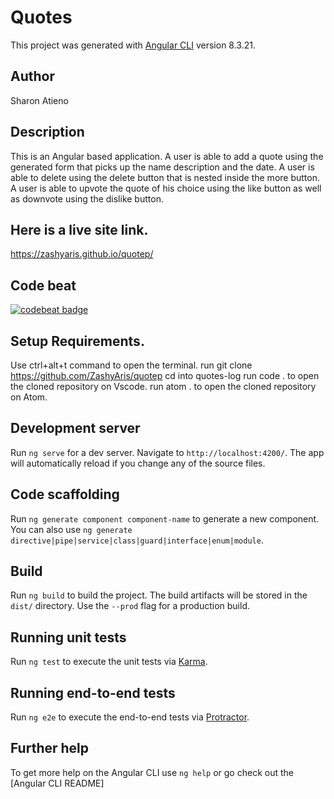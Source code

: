 # Quotes

This project was generated with [Angular CLI](https://github.com/angular/angular-cli) version 8.3.21.

## Author

Sharon Atieno

## Description

This is an Angular based application. A user is able to add a quote using the generated form that picks up the name description and the date. A user is able to delete using the delete button that is nested inside the more button. A user is able to upvote the quote of his choice using the like button as well as downvote using the dislike button.

## Here is a live site link.

https://zashyaris.github.io/quotep/

## Code beat

[![codebeat badge](https://codebeat.co/badges/87ac0857-d0bc-4f29-8a74-21e73244be22)](https://codebeat.co/projects/github-com-zashyaris-quotep-master)

## Setup Requirements.
Use ctrl+alt+t command to open the terminal. run git clone https://github.com/ZashyAris/quotep cd into quotes-log run code . to open the cloned repository on Vscode. run atom . to open the cloned repository on Atom.

## Development server

Run `ng serve` for a dev server. Navigate to `http://localhost:4200/`. The app will automatically reload if you change any of the source files.

## Code scaffolding

Run `ng generate component component-name` to generate a new component. You can also use `ng generate directive|pipe|service|class|guard|interface|enum|module`.

## Build

Run `ng build` to build the project. The build artifacts will be stored in the `dist/` directory. Use the `--prod` flag for a production build.

## Running unit tests

Run `ng test` to execute the unit tests via [Karma](https://karma-runner.github.io).

## Running end-to-end tests

Run `ng e2e` to execute the end-to-end tests via [Protractor](http://www.protractortest.org/).

## Further help

To get more help on the Angular CLI use `ng help` or go check out the [Angular CLI README]
